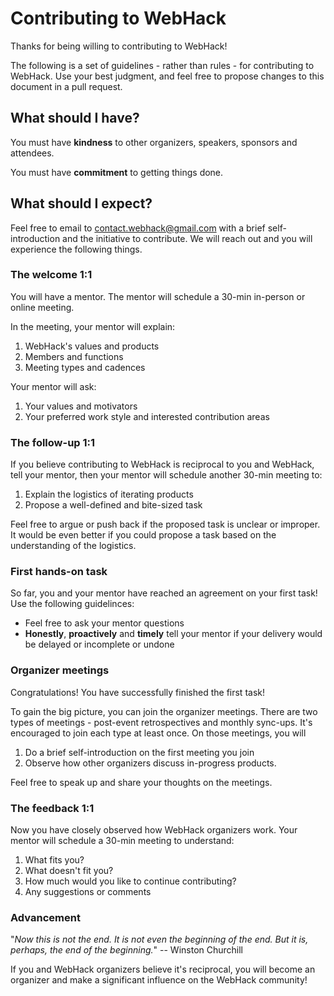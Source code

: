 # Contributing to WebHack

Thanks for being willing to contributing to WebHack!

The following is a set of guidelines - rather than rules - for contributing to WebHack. Use your best judgment, and feel free to propose changes to this document in a pull request.

## What should I have?

You must have **kindness** to other organizers, speakers, sponsors and attendees. 

You must have **commitment** to getting things done. 

## What should I expect?

Feel free to email to contact.webhack@gmail.com with a brief self-introduction and the initiative to contribute. We will reach out and you will experience the following things.

### The welcome 1:1

You will have a mentor. The mentor will schedule a 30-min in-person or online meeting.

In the meeting, your mentor will explain:

1.  WebHack's values and products
2. Members and functions
3. Meeting types and cadences

Your mentor will ask:

1. Your values and motivators
2. Your preferred work style and interested contribution areas

### The follow-up 1:1

If you believe contributing to WebHack is reciprocal to you and WebHack, tell your mentor, then your mentor will schedule another 30-min meeting to:

1. Explain the logistics of iterating products
2. Propose a well-defined and bite-sized task

Feel free to argue or push back if the proposed task is unclear or improper. It would be even better if you could propose a task based on the understanding of the logistics.   

### First hands-on task

So far, you and your mentor have reached an agreement on your first task! Use the following guidelinces:

* Feel free to ask your mentor questions 
* **Honestly**, **proactively** and **timely** tell your mentor if your delivery would be delayed or incomplete or undone

### Organizer meetings

Congratulations! You have successfully finished the first task! 

To gain the big picture, you can join the organizer meetings. There are two types of meetings - post-event retrospectives and monthly sync-ups. It's encouraged to join each type at least once. On those meetings, you will 

1. Do a brief self-introduction on the first meeting you join
2. Observe how other organizers discuss in-progress products. 

Feel free to speak up and share your thoughts on the meetings.  

### The feedback 1:1

Now you have closely observed how WebHack organizers work. Your mentor will schedule a 30-min meeting to understand:

1. What fits you?
2. What doesn't fit you?
3. How much would you like to continue contributing?
4. Any suggestions or comments

### Advancement

"*Now this is not the end. It is not even the beginning of the end. But it is, perhaps, the end of the beginning.*" -- Winston Churchill

If you and WebHack organizers believe it's reciprocal, you will become an organizer and make a significant influence on the WebHack community!

